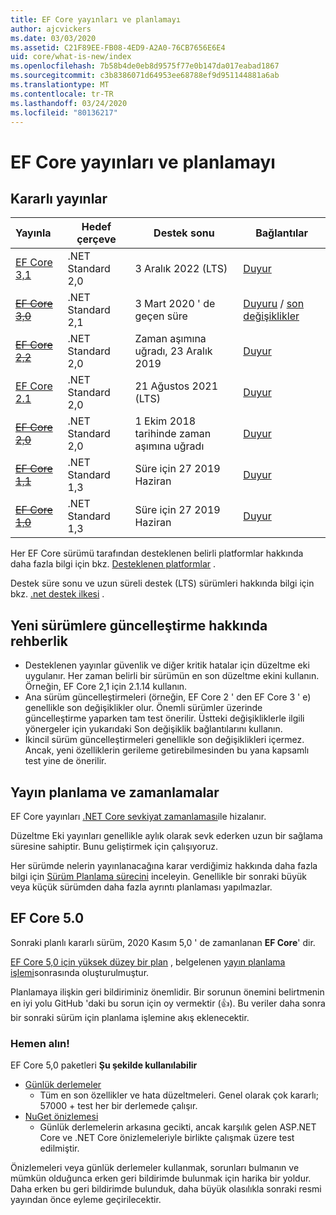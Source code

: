 ```yaml
---
title: EF Core yayınları ve planlamayı
author: ajcvickers
ms.date: 03/03/2020
ms.assetid: C21F89EE-FB08-4ED9-A2A0-76CB7656E6E4
uid: core/what-is-new/index
ms.openlocfilehash: 7b58b4de0eb8d9575f77e0b147da017eabad1867
ms.sourcegitcommit: c3b8386071d64953ee68788ef9d951144881a6ab
ms.translationtype: MT
ms.contentlocale: tr-TR
ms.lasthandoff: 03/24/2020
ms.locfileid: "80136217"
---
```

# <a name="ef-core-releases-and-planning"></a>EF Core yayınları ve planlamayı

## <a name="stable-releases"></a>Kararlı yayınlar

| Yayınla | Hedef çerçeve | Destek sonu | Bağlantılar
|:--------|------------------|-----------------|------
| [EF Core 3,1](https://www.nuget.org/packages/Microsoft.EntityFrameworkCore/3.1.2) | .NET Standard 2,0 | 3 Aralık 2022 (LTS) | [Duyur](https://devblogs.microsoft.com/dotnet/announcing-entity-framework-core-3-1-and-entity-framework-6-4/)
| ~~[EF Core 3,0](https://www.nuget.org/packages/Microsoft.EntityFrameworkCore/3.0.3)~~ | .NET Standard 2,1 | 3 Mart 2020 ' de geçen süre | [Duyuru](https://devblogs.microsoft.com/dotnet/announcing-ef-core-3-0-and-ef-6-3-general-availability/) / [son değişiklikler](ef-core-3.0/breaking-changes.md)
| ~~[EF Core 2,2](https://www.nuget.org/packages/Microsoft.EntityFrameworkCore/2.2.6)~~ | .NET Standard 2,0 | Zaman aşımına uğradı, 23 Aralık 2019 | [Duyur](https://devblogs.microsoft.com/dotnet/announcing-entity-framework-core-2-2/)
| [EF Core 2.1](https://www.nuget.org/packages/Microsoft.EntityFrameworkCore/2.1.14) | .NET Standard 2,0 | 21 Ağustos 2021 (LTS) | [Duyur](https://devblogs.microsoft.com/dotnet/announcing-entity-framework-core-2-1/)
| ~~[EF Core 2,0](https://www.nuget.org/packages/Microsoft.EntityFrameworkCore/2.0.3)~~ | .NET Standard 2,0 | 1 Ekim 2018 tarihinde zaman aşımına uğradı | [Duyur](https://devblogs.microsoft.com/dotnet/announcing-entity-framework-core-2-0/)
| ~~[EF Core 1,1](https://www.nuget.org/packages/Microsoft.EntityFrameworkCore/1.1.6)~~ | .NET Standard 1,3 | Süre için 27 2019 Haziran | [Duyur](https://devblogs.microsoft.com/dotnet/announcing-entity-framework-core-1-1/)
| ~~[EF Core 1,0](https://www.nuget.org/packages/Microsoft.EntityFrameworkCore/1.0.6)~~ | .NET Standard 1,3 | Süre için 27 2019 Haziran | [Duyur](https://devblogs.microsoft.com/dotnet/entity-framework-core-1-0-0-available/)

Her EF Core sürümü tarafından desteklenen belirli platformlar hakkında daha fazla bilgi için bkz. [Desteklenen platformlar](../platforms/index.md) .

Destek süre sonu ve uzun süreli destek (LTS) sürümleri hakkında bilgi için bkz. [.net destek ilkesi](https://dotnet.microsoft.com/platform/support/policy/dotnet-core) .

## <a name="guidance-on-updating-to-new-releases"></a>Yeni sürümlere güncelleştirme hakkında rehberlik

* Desteklenen yayınlar güvenlik ve diğer kritik hatalar için düzeltme eki uygulanır. Her zaman belirli bir sürümün en son düzeltme ekini kullanın. Örneğin, EF Core 2,1 için 2.1.14 kullanın.
* Ana sürüm güncelleştirmeleri (örneğin, EF Core 2 ' den EF Core 3 ' e) genellikle son değişiklikler olur. Önemli sürümler üzerinde güncelleştirme yaparken tam test önerilir. Üstteki değişikliklerle ilgili yönergeler için yukarıdaki Son değişiklik bağlantılarını kullanın.
* İkincil sürüm güncelleştirmeleri genellikle son değişiklikleri içermez. Ancak, yeni özelliklerin gerileme getirebilmesinden bu yana kapsamlı test yine de önerilir.

## <a name="release-planning-and-schedules"></a>Yayın planlama ve zamanlamalar

EF Core yayınları [.NET Core sevkiyat zamanlaması](https://github.com/dotnet/core/blob/master/roadmap.md)ile hizalanır.

Düzeltme Eki yayınları genellikle aylık olarak sevk ederken uzun bir sağlama süresine sahiptir.
Bunu geliştirmek için çalışıyoruz.

Her sürümde nelerin yayınlanacağına karar verdiğimiz hakkında daha fazla bilgi için [Sürüm Planlama sürecini](release-planning.md) inceleyin.
Genellikle bir sonraki büyük veya küçük sürümden daha fazla ayrıntı planlaması yapılmazlar.

## <a name="ef-core-50"></a>EF Core 5.0

Sonraki planlı kararlı sürüm, 2020 Kasım 5,0 ' de zamanlanan **EF Core**' dir.

[EF Core 5,0 için yüksek düzey bir plan](ef-core-5.0/plan.md) , belgelenen [yayın planlama işlemi](release-planning.md)sonrasında oluşturulmuştur.

Planlamaya ilişkin geri bildiriminiz önemlidir.
Bir sorunun önemini belirtmenin en iyi yolu GitHub 'daki bu sorun için oy vermektir (👍).
Bu veriler daha sonra bir sonraki sürüm için planlama işlemine akış eklenecektir.

### <a name="get-it-now"></a>Hemen alın!

EF Core 5,0 paketleri **Şu şekilde kullanılabilir**

* [Günlük derlemeler](https://github.com/dotnet/aspnetcore/blob/master/docs/DailyBuilds.md)
  * Tüm en son özellikler ve hata düzeltmeleri. Genel olarak çok kararlı; 57000 + test her bir derlemede çalışır.
* [NuGet önizlemesi](https://www.nuget.org/packages/Microsoft.EntityFrameworkCore)
  * Günlük derlemelerin arkasına gecikti, ancak karşılık gelen ASP.NET Core ve .NET Core önizlemeleriyle birlikte çalışmak üzere test edilmiştir.

Önizlemeleri veya günlük derlemeler kullanmak, sorunları bulmanın ve mümkün olduğunca erken geri bildirimde bulunmak için harika bir yoldur.
Daha erken bu geri bildirimde bulunduk, daha büyük olasılıkla sonraki resmi yayından önce eyleme geçirilecektir.
